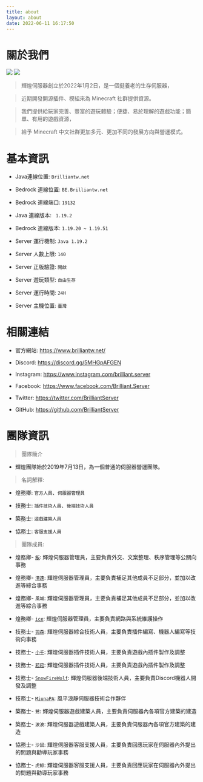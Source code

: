 ```yaml
---
title: about
layout: about
date: 2022-06-11 16:17:50
---
```


# 關於我們

![](https://media.discordapp.net/attachments/596718421966716928/971190210928992267/AddText_05-04-06.36.35.png)
<a href="https://www.mc-list.xyz/843/info" target="_blank"><img src="https://www.mc-list.xyz/banner/1-843.png" border="0"></a>

> 輝煌伺服器創立於2022年1月2日，是一個挺養老的生存伺服器，

> 

> 近期開發開源插件、模組來為 Minecraft 社群提供資源。

> 

> 我們提供給玩家完善、豐富的遊玩體驗；便捷、易於理解的遊戲功能；簡單、有用的遊戲資源，

> 

> 給予 Minecraft 中文社群更加多元、更加不同的發展方向與營運模式。

 # 基本資訊

- Java連線位置: ` Brilliantw.net `

- Bedrock 連線位置: ` BE.Brilliantw.net `

- Bedrock 連線端口: ` 19132 `

- Java 連線版本: ` 1.19.2`

- Bedrock 連線版本: ` 1.19.20 ~ 1.19.51 `

- Server 運行機制: ` Java 1.19.2 `

- Server 人數上限: ` 140 `

- Server 正版驗證: ` 開啟 `

- Server 遊玩類型: ` 自由生存 `

- Server 運行時間: ` 24H `

- Server 主機位置: ` 臺灣 `

 # 相關連結

- 官方網站: https://www.brilliantw.net/

- Discord: https://discord.gg/5MHGpAFGEN

- Instagram: https://www.instagram.com/brilliant.server

- Facebook: https://www.facebook.com/Brilliant.Server

- Twitter: https://twitter.com/BrilliantServer

- GitHub: https://github.com/BrilliantServer

 # 團隊資訊

> 團隊簡介

- 輝煌團隊始於2019年7月13日，為一個普通的伺服器營運團隊。

> 名詞解釋:

- 煌務卿: ` 官方人員 `、` 伺服器管理員 `

- 技務士: ` 插件技術人員 `、` 後端技術人員 `

- 築務士: ` 遊戲建築人員 `

- 協務士: ` 客服支援人員 `

> 團隊成員:

- 煌務卿- [` 飯 `](https://github.com/RICE0707): 輝煌伺服器管理員，主要負責外交、文案整理、秩序管理等公關向事務

- 煌務卿- [` 清遠 `](https://github.com/Yuruka4312): 輝煌伺服器管理員，主要負責補足其他成員不足部分，並加以改進等綜合事務

- 煌務卿- ` 風城 `: 輝煌伺服器管理員，主要負責補足其他成員不足部分，並加以改進等綜合事務

- 煌務卿- [` ice `](https://github.com/YTiceice): 輝煌伺服器管理員，主要負責網路與系統維護操作

- 技務士- [` 羽森 `](https://github.com/NCT-skyouo): 輝煌伺服器綜合技術人員，主要負責插件編寫、機器人編寫等技術向事務

- 技務士- [` 小千 `](https://github.com/rDruTNT): 輝煌伺服器插件技術人員，主要負責遊戲內插件製作及調整

- 技務士- [` 菘菘 `](https://github.com/SiongSng): 輝煌伺服器插件技術人員，主要負責遊戲內插件製作及調整

- 技務士- [` SnowFireWolf `](https://github.com/SnowFireWolf): 輝煌伺服器後端技術人員，主要負責Discord機器人開發及調整

- 技務士- [` MiunaPA `](https://github.com/MiunaPA): 風平浪靜伺服器技術合作夥伴

- 築務士- ` 鷺 `: 輝煌伺服器遊戲建築人員，主要負責伺服器內各項官方建築的建造

- 築務士- ` 波波 `: 輝煌伺服器遊戲建築人員，主要負責伺服器內各項官方建築的建造

- 協務士- ` 沙鼠 `: 輝煌伺服器客服支援人員，主要負責回應玩家在伺服器內外提出的問題與勸導玩家事務

- 協務士- ` 虎鯨 `: 輝煌伺服器客服支援人員，主要負責回應玩家在伺服器內外提出的問題與勸導玩家事務
